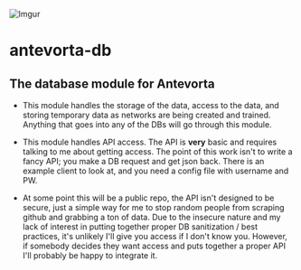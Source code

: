 ![Imgur](https://i.imgur.com/3hmmXTF.jpg)


# antevorta-db
## The database module for Antevorta

* This module handles the storage of the data, access to the data, and storing temporary data as networks are being created and trained. Anything that goes into any of the DBs will go through this module. 

* This module handles API access. The API is **very** basic and requires talking to me about getting access. The point of this work isn't to write a fancy API; you make a DB request and get json back. There is an example client to look at, and you need a config file with username and PW. 
 
 * At some point this will be a public repo, the API isn't designed to be secure, just a simple way for me to stop random people from scraping github and grabbing a ton of data. Due to the insecure nature and my lack of interest in putting together proper DB sanitization / best practices, it's unlikely I'll give you access if I don't know you. However, if somebody decides they want access and puts together a proper API I'll probably be happy to integrate it. 
 

